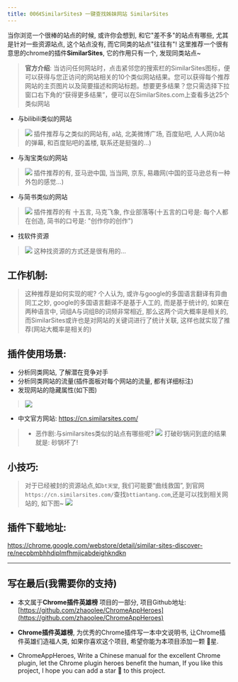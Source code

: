 ```yaml
---
title: 006《SimilarSites》 一键查找姊妹网站 SimilarSites
---
```

当你浏览一个很棒的站点的时候, 或许你会想到, 和它"差不多"的站点有哪些, 尤其是针对一些资源站点, 这个站点没有, 而它同类的站点"往往有"!
这里推荐一个很有意思的chrome的插件**SimilarSites**, 它的作用只有一个, 发现同类站点~

> **官方介绍**: 当访问任何网站时，点击紧邻您的搜索栏的SimilarSites图标，便可以获得与您正访问的网站相关的10个类似网站结果。您可以获得每个推荐网站的主页图片以及简要描述和网站标题。想要更多结果？您只需选择下拉窗口右下角的“获得更多结果”，便可以在SimilarSites.com上查看多达25个类似网站

- 与bilibili类似的网站

> ![](https://www.v2fy.com/asset/006_similarsites/543fa63ea9b8424b94636852481a7e78.png)
> 插件推荐与之类似的网站有, a站, 北美微博广场, 百度贴吧, 人人网(b站的弹幕, 和百度贴吧的盖楼, 联系还是挺强的...)
- 与淘宝类似的网站
> ![](https://www.v2fy.com/asset/006_similarsites/9d7eb4a72e33494cb6410a2d59293a77.png)
> 插件推荐的有, 亚马逊中国, 当当网, 京东, 易趣网(中国的亚马逊总有一种外包的感觉...)

- 与简书类似的网站
> ![](https://www.v2fy.com/asset/006_similarsites/fe9410ea15664cdb9dd0ee0166c2cc39.png)
> 插件推荐的有 十五言, 马克飞象, 作业部落等(十五言的口号是: 每个人都在创造, 简书的口号是: "创作你的创作")

- 找软件资源
> ![](https://www.v2fy.com/asset/006_similarsites/4182ba1ff84445ba876565102c769011.png)
> 这种找资源的方式还是很有用的...

## 工作机制:
> 这种推荐是如何实现的呢? 个人认为, 或许与google的多国语言翻译有异曲同工之妙, google的多国语言翻译不是基于人工的, 而是基于统计的, 如果在两种语言中, 词组A与词组B的词频非常相近, 那么这两个词大概率是相关的, 而SimilarSites或许也是对网站的关键词进行了统计关联, 这样也就实现了推荐(网站大概率是相关的)

## 插件使用场景:
- 分析同类网站, 了解潜在竞争对手
- 分析同类网站的流量(插件面板对每个网站的流量, 都有详细标注)
- 发现网站的隐藏属性(如下图)
> ![](https://www.v2fy.com/asset/006_similarsites/8096d41247454ea8b29615db6260a57f.png)


- 中文官方网站: https://cn.similarsites.com/

> - 恶作剧:与similarsites类似的站点有哪些呢?
> ![](https://www.v2fy.com/asset/006_similarsites/14b08a1888eb4bbe8c659c674d3f91e1.png)
> 打破砂锅问到底的结果就是: 砂锅坏了!

## 小技巧:
> 对于已经被封的资源站点,如`bt天堂`, 我们可能要“曲线救国”, 到官网` https://cn.similarsites.com/`查找`bttiantang.com`,还是可以找到相关网站的, 如下图~
> ![](https://www.v2fy.com/asset/006_similarsites/5523acd8a418457583672677e33b3348.png)

## 插件下载地址:
https://chrome.google.com/webstore/detail/similar-sites-discover-re/necpbmbhhdiplmfhmjicabdeighkndkn

---

## 写在最后(我需要你的支持)
- 本文属于**Chrome插件英雄榜** 项目的一部分, 项目Github地址: [https://github.com/zhaoolee/ChromeAppHeroes](https://github.com/zhaoolee/ChromeAppHeroes)

- **Chrome插件英雄榜**, 为优秀的Chrome插件写一本中文说明书, 让Chrome插件英雄们造福人类, 如果你喜欢这个项目, 希望你能为本项目添加一颗 🌟星.

- ChromeAppHeroes, Write a Chinese manual for the excellent Chrome plugin, let the Chrome plugin heroes benefit the human, If you like this project, I hope you can add a star 🌟 to this project.



